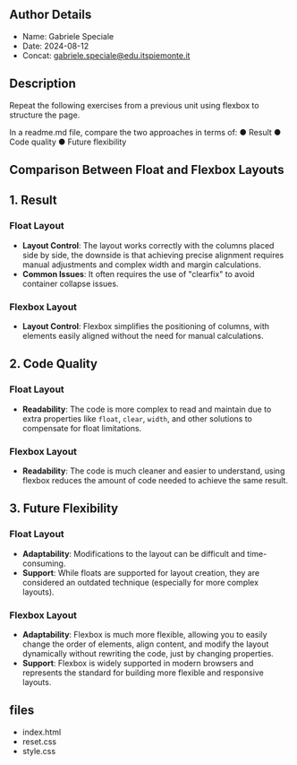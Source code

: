 ## Author Details

* Name: Gabriele Speciale
* Date: 2024-08-12
* Concat: gabriele.speciale@edu.itspiemonte.it



## Description

Repeat the following exercises from a previous unit using flexbox to structure 
the page.

In a readme.md file, compare the two approaches in terms of:
● Result
● Code quality
● Future flexibility




## Comparison Between Float and Flexbox Layouts


## 1. Result

### Float Layout
- **Layout Control**: The layout works correctly with the columns placed side by side, the downside is that achieving precise alignment requires manual adjustments and complex width and margin calculations.
- **Common Issues**: It often requires the use of "clearfix" to avoid container collapse issues.

### Flexbox Layout
- **Layout Control**: Flexbox simplifies the positioning of columns, with elements easily aligned without the need for manual calculations.


## 2. Code Quality

### Float Layout
- **Readability**: The code is more complex to read and maintain due to extra properties like `float`, `clear`, `width`, and other solutions to compensate for float limitations.

### Flexbox Layout
- **Readability**: The code is much cleaner and easier to understand, using flexbox reduces the amount of code needed to achieve the same result.


## 3. Future Flexibility

### Float Layout
- **Adaptability**: Modifications to the layout can be difficult and time-consuming.
- **Support**: While floats are supported for layout creation, they are considered an outdated technique (especially for more complex layouts).

### Flexbox Layout
- **Adaptability**: Flexbox is much more flexible, allowing you to easily change the order of elements, align content, and modify the layout dynamically without rewriting the code, just by changing properties.
- **Support**: Flexbox is widely supported in modern browsers and represents the standard for building more flexible and responsive layouts.








## files

* index.html
* reset.css
* style.css